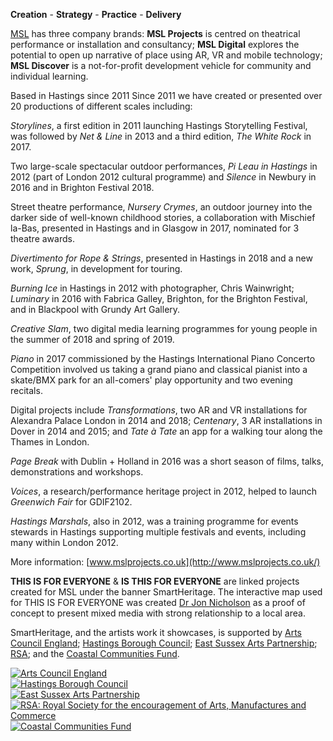 **Creation** - **Strategy** - **Practice** - **Delivery**

[MSL](http://www.mslprojects.co.uk/) has three company brands: **MSL Projects** is centred on theatrical performance or installation and consultancy; **MSL Digital** explores the potential to open up narrative of place using AR, VR and mobile technology; **MSL Discover** is a not-for-profit development vehicle for community and individual learning.

Based in Hastings since 2011 Since 2011 we have created or presented over 20 productions of different scales including:

*Storylines*, a first edition in 2011 launching Hastings Storytelling Festival, was followed by *Net & Line* in 2013 and a third edition, *The White Rock* in 2017.

Two large-scale spectacular outdoor performances, *Pi Leau in Hastings* in 2012 (part of London 2012 cultural programme) and *Silence* in Newbury in 2016 and in Brighton Festival 2018.

Street theatre performance, *Nursery Crymes*, an outdoor journey into the darker side of well-known childhood stories, a collaboration with Mischief la-Bas, presented in Hastings and in Glasgow in 2017, nominated for 3 theatre awards.

*Divertimento for Rope & Strings*, presented in Hastings in 2018 and a new work, *Sprung*, in development for touring.

*Burning Ice* in Hastings in 2012 with photographer, Chris Wainwright; *Luminary* in 2016 with Fabrica Galley, Brighton, for the Brighton Festival, and in Blackpool with Grundy Art Gallery.

*Creative Slam*, two digital media learning programmes for young people in the summer of 2018 and spring of 2019.

*Piano* in 2017 commissioned by the Hastings International Piano Concerto Competition involved us taking a grand piano and classical pianist into a skate/BMX park for an all-comers' play opportunity and two evening recitals.

Digital projects include *Transformations*, two AR and VR installations for Alexandra Palace London in 2014 and 2018; *Centenary*, 3 AR installations in Dover in 2014 and 2015; and *Tate à Tate* an app for a walking tour along the Thames in London.

*Page Break* with Dublin + Holland in 2016 was a short season of films, talks, demonstrations and workshops.

*Voices*, a research/performance heritage project in 2012, helped to launch *Greenwich Fair* for GDIF2102.

*Hastings Marshals*, also in 2012, was a training programme for events stewards in Hastings supporting multiple festivals and events, including many within London 2012.

More information: [www.mslprojects.co.uk](http://www.mslprojects.co.uk/)

**THIS IS FOR EVERYONE** & **IS THIS FOR EVERYONE** are linked projects created for MSL under the banner SmartHeritage. The interactive map used for THIS IS FOR EVERYONE was created <a href="https://www.drjonnicholson.com">Dr Jon Nicholson</a> as a proof of concept to present mixed media with strong relationship to a local area.

SmartHeritage, and the artists work it showcases, is supported by <a href="https://www.artscouncil.org.uk/">Arts Council England</a>; <a href="https://www.hastings.gov.uk/">Hastings Borough Council</a>; <a href="https://www.eastsussex.gov.uk/leisureandtourism/arts/funding/east-sussex-arts-partnership/funding">East Sussex Arts Partnership</a>; <a href="https://www.thersa.org/">RSA</a>; and the <a href="https://www.tnlcommunityfund.org.uk/funding/programmes/coastal-communities-fund">Coastal Communities Fund</a>.

<div class="row justify-content-center py-2">
    <div class="col-auto text-center">
        <a href="https://www.artscouncil.org.uk/">
            <img src="/img/Arts Council grant_png_black.png" class="m-2 support-img" alt="Arts Council England" />
        </a>
    </div>
    <div class="col-auto text-center">
        <a href="https://www.hastings.gov.uk/">
            <img src="/img/HBC logo.png" class="m-2 support-img" alt="Hastings Borough Council" />
        </a>
    </div>
    <div class="col-auto text-center">
        <a href="https://www.eastsussex.gov.uk/leisureandtourism/arts/funding/east-sussex-arts-partnership/funding/">
            <img src="/img/EASP_logo_02_SPOT-1.gif" class="m-2 support-img" alt="East Sussex Arts Partnership" />
        </a>
    </div>
    <div class="col-auto text-center">
        <a href="https://www.thersa.org/">
            <img src="/img/rsa.200x300.png" class="m-2 support-img" alt="RSA: Royal Society for the encouragement of Arts, Manufactures and Commerce" />
        </a>
    </div>
    <div class="col-auto text-center">
        <a href="https://www.tnlcommunityfund.org.uk/funding/programmes/coastal-communities-fund">
            <img src="/img/Coastal Communities Fund logo_1.jpg" class="m-2 support-img" alt="Coastal Communities Fund" />
        </a>
    </div>
</div>
